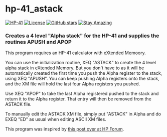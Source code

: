 # hp-41_astack

[![HP-41](https://img.shields.io/badge/HP--41-Calculator-orange)](https://en.wikipedia.org/wiki/HP-41C)
[![License](https://img.shields.io/badge/License-Public%20Domain-brightgreen.svg)](https://unlicense.org/)
[![GitHub stars](https://img.shields.io/github/stars/isene/hp-41_astack.svg)](https://github.com/isene/hp-41_astack/stargazers)
[![Stay Amazing](https://img.shields.io/badge/Stay-Amazing-blue.svg)](https://isene.org)

### Creates a 4 level "Alpha stack" for the HP-41 and supplies the routines APUSH and APOP

This program requires an HP-41 calculator with eXtended Memoory.

You can use the initialization routine, XEQ "ASTACK" to create the 4 level alpha stack in eXtended Memory. But you don't have to as it will be automatically created the first time you push the Alpha register to the stack, using XEQ "APUSH". You can keep pushing Alpha registers onto the stack, and the XM file will hold the last four Alpha registers you pushed.

Use XEQ "APOP" to take the last Alpha registered pushed to the stack and return it to the Alpha register. That entry will then be removed from the ASTACK file.

To manually edit the ASTACK XM file, simply put "ASTACK" in Alpha and do EXEQ "ED" as usual when editing ASCII XM files.

This program was inspired by [this post over at HP Forum](http://www.hpmuseum.org/forum/thread-12050.html?highlight=ASTACK).
